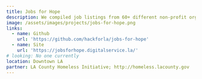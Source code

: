 ```yaml
---
title: Jobs for Hope
description: We compiled job listings from 60+ different non-profit organization websites for the LA County Homeless Initiative and consolidated them into a single database so that it is easier for job-seekers to search and filter for jobs.
image: /assets/images/projects/jobs-for-hope.png
links: 
  - name: Github
    url: 'https://github.com/hackforla/jobs-for-hope'
  - name: Site
    url: 'https://jobsforhope.digitalservice.la/'
# looking: No one currently
location: Downtown LA
partner: LA County Homeless Initiative; http://homeless.lacounty.gov
---
```

